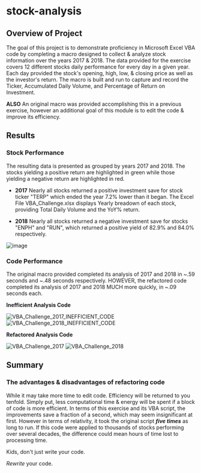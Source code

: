 # stock-analysis

## Overview of Project
The goal of this project is to demonstrate proficiency in Microsoft Excel VBA code by completing a macro designed to collect & analyze stock information over the years 2017 & 2018. The data provided for the exercise covers 12 different stocks daily performance for every day in a given year. Each day provided the stock's opening, high, low, & closing price as well as the investor's return. The macro is built and run to capture and record the Ticker, Accumulated Daily Volume, and Percentage of Return on Investment.

**ALSO** An original macro was provided accomplishing this in a previous exercise, however an additional goal of this module is to edit the code & improve its efficiency.

## Results

### Stock Performance
The resulting data is presented as grouped by years 2017 and 2018. The stocks yielding a positive return are highlighted in green while those yielding a negative return are highlighted in red. 
- **2017**
Nearly all stocks returned a positive investment save for stock ticker "TERP" which ended the year 7.2% lower than it began.
The Excel File VBA_Challenge.xlsx displays Yearly breadown of each stock, providing Total Daily Volume and the YoY% return.

- **2018** 
Nearly all stocks returned a negative investment save for stocks "ENPH" and "RUN", which returned a positive yield of 82.9% and 84.0% respectively.

![image](https://user-images.githubusercontent.com/47199557/178871547-72f8f8f1-5bd3-4f40-8038-fc8332d4ebe8.png)

### Code Performance
The original macro provided completed its analysis of 2017 and 2018 in ~.59 seconds and ~.48 seconds respectively.
HOWEVER, the refactored code completed its analysis of 2017 and 2018 MUCH more quickly, in ~.09 seconds each.

**Inefficient Analysis Code**

![VBA_Challenge_2017_INEFFICIENT_CODE](https://user-images.githubusercontent.com/47199557/178882895-d521f43e-e3dc-4b2e-a203-2d35268f5e6c.png)
![VBA_Challenge_2018_INEFFICIENT_CODE](https://user-images.githubusercontent.com/47199557/178882905-b79f8c88-79ad-4427-9437-bd47834ffc71.png)



**Refactored Analysis Code**

![VBA_Challenge_2017](https://user-images.githubusercontent.com/47199557/178883015-afefcc90-bbd0-455d-b4fd-c5917a038273.png)
![VBA_Challenge_2018](https://user-images.githubusercontent.com/47199557/178883045-983c8ba5-87d0-4ddd-a7cb-0d1b7d21db0b.png)


## Summary
### The advantages & disadvantages of refactoring code
While it may take more time to edit code. Efficiency will be returned to you tenfold. Simply put, less computational time & energy will be spent if a block of code is more efficient. In terms of this exercise and its VBA script, the improvements save a fraction of a second, which may seem insignificant at first. However in terms of relativity, it took the original script ***five times*** as long to run. If this code were applied to thousands of stocks performing over several decades, the difference could mean hours of time lost to processing time. 

Kids, don't just write your code. 

_Rewrite_ your code.
